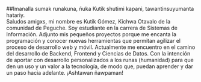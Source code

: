 ##Imanalla sumak runakuna, ñuka Kutik shutimi kapani, tawantinsuyumanta hatariy.  
Saludos amigxs, mi nombre es Kutik Gómez, Kichwa Otavalo de la comunidad de Peguche. Soy estudiante en la carrera de Sistemas de Información. Adjunto mis pequeños proyectos porque me encanta la programación y conocer nuevas herramientas que permitan agilizar el proceso de desarrollo web y móvil. Actualmente me encuentro en el camino del desarrollo de Backend, Frontend y Ciencias de Datos. Con la intención de aportar con desarrollo personalizados a los runas (humanidad) para que den un uso y un valor a la tecnología, de modo que, puedan aprender y dar un paso hacia adelante. ¡Ashtawan ñawpaman!

<!---
Kutik-Gomez/Kutik-Gomez is a ✨ special ✨ repository because its `README.md` (this file) appears on your GitHub profile.
You can click the Preview link to take a look at your changes.
--->

